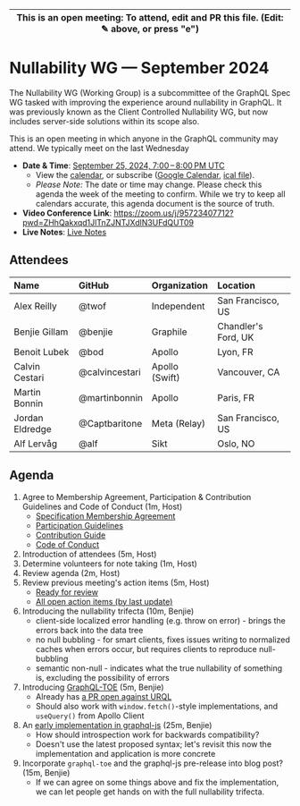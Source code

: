 | This is an open meeting: To attend, edit and PR this file. (Edit: ✎ above, or press "e") |
| ---------------------------------------------------------------------------------------- |

# Nullability WG — September 2024

The Nullability WG (Working Group) is a subcommittee of the GraphQL Spec WG
tasked with improving the experience around nullability in GraphQL. It was
previously known as the Client Controlled Nullability WG, but now includes
server-side solutions within its scope also.

This is an open meeting in which anyone in the GraphQL community may attend.
We typically meet on the last Wednesday


- **Date & Time**: [September 25, 2024, 7:00 – 8:00 PM UTC](https://www.timeanddate.com/worldclock/converter.html?iso=20240925T190000&p1=224&p2=179&p3=136&p4=268&p5=367&p6=438&p7=248&p8=240)
  - View the [calendar][], or subscribe ([Google Calendar][], [ical file][]).
  - _Please Note:_ The date or time may change. Please check this agenda the
    week of the meeting to confirm. While we try to keep all calendars accurate,
    this agenda document is the source of truth.
- **Video Conference Link**: https://zoom.us/j/95723407712?pwd=ZHhQakxqd1JlTnZJNTJXdlN3UFdQUT09
- **Live Notes**: [Live Notes][]

[calendar]: https://calendar.google.com/calendar/embed?src=linuxfoundation.org_ik79t9uuj2p32i3r203dgv5mo8%40group.calendar.google.com
[google calendar]: https://calendar.google.com/calendar?cid=bGludXhmb3VuZGF0aW9uLm9yZ19pazc5dDl1dWoycDMyaTNyMjAzZGd2NW1vOEBncm91cC5jYWxlbmRhci5nb29nbGUuY29t
[ical file]: https://calendar.google.com/calendar/ical/linuxfoundation.org_ik79t9uuj2p32i3r203dgv5mo8%40group.calendar.google.com/public/basic.ics
[live notes]: https://docs.google.com/document/d/1IwWB_JBgqFnKVNnXph1k0j3ZTrMzYR9n8fEaxR11Fj4/edit

## Attendees

<!-- prettier-ignore -->
| Name                 | GitHub        | Organization       | Location              |
| :------------------- | :------------ | :----------------- | :-------------------- |
| Alex Reilly          | @twof         | Independent        | San Francisco, US     |
| Benjie Gillam        | @benjie       | Graphile           | Chandler's Ford, UK   |
| Benoit Lubek         | @bod          | Apollo             | Lyon, FR              |
| Calvin Cestari       | @calvincestari| Apollo (Swift)     | Vancouver, CA         |
| Martin Bonnin        | @martinbonnin | Apollo             | Paris, FR             |
| Jordan Eldredge      | @Captbaritone | Meta (Relay)       | San Francisco, US     |
| Alf Lervåg           | @alf          | Sikt               | Oslo, NO              |

## Agenda

1. Agree to Membership Agreement, Participation & Contribution Guidelines and Code of Conduct (1m, Host)
   - [Specification Membership Agreement](https://github.com/graphql/foundation)
   - [Participation Guidelines](https://github.com/graphql/graphql-wg#participation-guidelines)
   - [Contribution Guide](https://github.com/graphql/graphql-spec/blob/main/CONTRIBUTING.md)
   - [Code of Conduct](https://github.com/graphql/foundation/blob/master/CODE-OF-CONDUCT.md)
1. Introduction of attendees (5m, Host)
1. Determine volunteers for note taking (1m, Host)
1. Review agenda (2m, Host)
1. Review previous meeting's action items (5m, Host)
   - [Ready for review](https://github.com/graphql/nullability-wg/issues?q=is%3Aissue+is%3Aopen+label%3A%22Ready+for+review+%F0%9F%99%8C%22+sort%3Aupdated-desc)
   - [All open action items (by last update)](https://github.com/graphql/nullability-wg/issues?q=is%3Aissue+is%3Aopen+label%3A%22Action+item+%3Aclapper%3A%22+sort%3Aupdated-desc)
1. Introducing the nullability trifecta (10m, Benjie)
   - client-side localized error handling (e.g. throw on error) - brings the errors back into the data tree
   - no null bubbling - for smart clients, fixes issues writing to normalized caches when errors occur, but requires clients to reproduce null-bubbling
   - semantic non-null - indicates what the true nullability of something is, excluding the possibility of errors
1. Introducing [GraphQL-TOE](https://github.com/graphile/graphql-toe) (5m, Benjie)
   - Already has [a PR open against URQL](https://github.com/urql-graphql/urql/pull/3677)
   - Should also work with `window.fetch()`-style implementations, and `useQuery()` from Apollo Client
1. An [early implementation in graphql-js](https://github.com/graphql/graphql-js/pull/4192) (25m, Benjie)
   - How should introspection work for backwards compatibility?
   - Doesn't use the latest proposed syntax; let's revisit this now the implementation and application is more concrete
1. Incorporate `graphql-toe` and the graphql-js pre-release into blog post? (15m, Benjie)
   - If we can agree on some things above and fix the implementation, we can let people get hands on with the full nullability trifecta.
